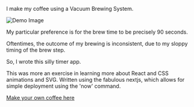 I make my coffee using a Vacuum Brewing System.

![Demo Image](https://user-images.githubusercontent.com/552254/31310192-48b71748-ab48-11e7-8ec2-a24f0f2f8ab0.png)

My particular preference is for the brew time to be precisely 90 seconds.

Oftentimes, the outcome of my brewing is inconsistent, due to my
sloppy timing of the brew step.

So, I wrote this silly timer app.

This was more an exercise in learning more about React
and CSS animations and SVG. Written using the fabulous nextjs, which allows
for simple deployment using the 'now' command.

[Make your own coffee here](https://vacuum-coffee-timer.now.sh/)
